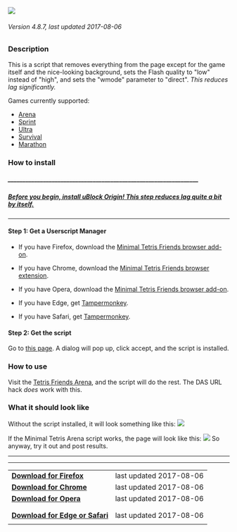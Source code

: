  ![](http://i.imgur.com/1njY7qe.png)
###### Version 4.8.7, last updated 2017-08-06

### Description
This is a script that removes everything from the page except for the game itself and the nice-looking background, sets the Flash quality to "low" instead of "high", and sets the "wmode" parameter to "direct". *This reduces lag significantly.*

Games currently supported:
* [Arena](http://www.tetrisfriends.com/games/Live/game.php)
* [Sprint](http://www.tetrisfriends.com/games/Sprint/game.php)
* [Ultra](http://www.tetrisfriends.com/games/Ultra/game.php)
* [Survival](http://www.tetrisfriends.com/games/Survival/game.php)
* [Marathon](http://www.tetrisfriends.com/games/Marathon/game.php)

### How to install

##### _________________________________________________________________
##### **[Before you begin, install uBlock Origin! This step reduces lag quite a bit by itself.](https://github.com/gorhill/uBlock/#chromium)**
___

#### Step 1: Get a Userscript Manager
* If you have Firefox, download the [Minimal Tetris Friends browser add-on](https://addons.mozilla.org/firefox/addon/mtf/).

* If you have Chrome, download the [Minimal Tetris Friends browser extension](https://chrome.google.com/webstore/detail/minimal-tetris-friends/jmcfgfebjmfodjnmgicmkpkbpbfelhki).

* If you have Opera, download the [Minimal Tetris Friends browser add-on](https://addons.opera.com/extensions/details/minimal-tetris-friends/).

* If you have Edge, get [Tampermonkey](https://www.microsoft.com/store/apps/9NBLGGH5162S).

* If you have Safari, get [Tampermonkey](https://safari.tampermonkey.net/tampermonkey.safariextz).

#### Step 2: Get the script
Go to [this page](https://raw.githubusercontent.com/morningpee/mtf/4.8.7/mtf.user.js). A dialog will pop up, click accept, and the script is installed.

### How to use

Visit the [Tetris Friends Arena](http://www.tetrisfriends.com/games/Live/game.php), and the script will do the rest. The DAS URL hack *does* work with this.

### What it should look like
Without the script installed, it will look something like this:
![](http://i.imgur.com/08BJLH4.png)

If the Minimal Tetris Arena script works, the page will look like this:
![](http://i.imgur.com/RL8nTBB.png)
So anyway, try it out and post results.

---
---
|||
--- | ---:
**[Download for Firefox](https://addons.mozilla.org/firefox/addon/mtf/)** | last updated 2017-08-06 |
**[Download for Chrome](https://chrome.google.com/webstore/detail/minimal-tetris-friends/jmcfgfebjmfodjnmgicmkpkbpbfelhki)** | last updated 2017-08-06 |
**[Download for Opera](https://addons.opera.com/en/extensions/details/minimal-tetris-friends/)** | last updated 2017-08-06 |
|||
|||
**[Download for Edge or Safari](https://raw.githubusercontent.com/morningpee/mtf/4.8.7/mtf.user.js)** | last updated 2017-08-06 |
|||size=1]last updated 2017-08-06[/size]
